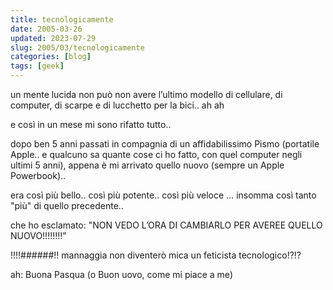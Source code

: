```yaml
---
title: tecnologicamente
date: 2005-03-26
updated: 2023-07-29
slug: 2005/03/tecnologicamente
categories: [blog]
tags: [geek]
---
```

un mente lucida non può non avere l’ultimo modello di cellulare, di computer, di scarpe e di lucchetto per la bici.. ah ah

e così in un mese mi sono rifatto tutto..

dopo ben 5 anni passati in compagnia di un affidabilissimo Pismo (portatile Apple.. e qualcuno sa quante cose ci ho fatto, con quel computer negli ultimi 5 anni), appena è mi arrivato quello nuovo (sempre un Apple Powerbook)..
  
era così più bello.. così più potente.. così più veloce … insomma così tanto "più" di quello precedente..
  
che ho esclamato: "NON VEDO L’ORA DI CAMBIARLO PER AVEREE QUELLO NUOVO!!!!!!!!"

!!!!######!! mannaggia non diventerò mica un feticista tecnologico!?!?

ah: Buona Pasqua (o Buon uovo, come mi piace a me)